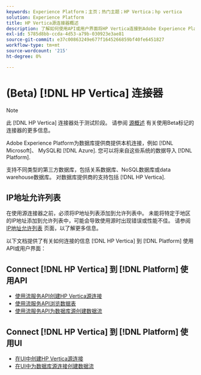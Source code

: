 ```yaml
---
keywords: Experience Platform；主页；热门主题；HP Vertica；hp vertica
solution: Experience Platform
title: HP Vertica源连接器概述
description: 了解如何使用API或用户界面将HP Vertica连接到Adobe Experience Platform。
exl-id: 5785d8bb-ccda-4d53-a79b-030923e3ae81
source-git-commit: e37c00863249e677f1645266859bf40fe6451827
workflow-type: tm+mt
source-wordcount: '215'
ht-degree: 0%

---
```


# (Beta) [!DNL HP Vertica] 连接器

>[!NOTE]
>
>此 [!DNL HP Vertica] 连接器处于测试阶段。 请参阅 [源概述](../../home.md#terms-and-conditions) 有关使用Beta标记的连接器的更多信息。

Adobe Experience Platform为数据库提供商提供本机连接，例如 [!DNL Microsoft]、 MySQL和 [!DNL Azure]. 您可以将来自这些系统的数据导入 [!DNL Platform].

支持不同类型的第三方数据库，包括关系数据库、NoSQL数据库或data warehouse数据库。 对数据库提供商的支持包括 [!DNL HP Vertica].

## IP地址允许列表

在使用源连接器之前，必须将IP地址列表添加到允许列表中。 未能将特定于地区的IP地址添加到允许列表中，可能会导致使用源时出现错误或性能不佳。 请参阅 [IP地址允许列表](../../ip-address-allow-list.md) 页面，以了解更多信息。

以下文档提供了有关如何连接的信息 [!DNL HP Vertica] 到 [!DNL Platform] 使用API或用户界面：

## Connect [!DNL HP Vertica] 到 [!DNL Platform] 使用API

- [使用流服务API创建HP Vertica源连接](../../tutorials/api/create/databases/hp-vertica.md)
- [使用流服务API浏览数据表](../../tutorials/api/explore/tabular.md)
- [使用流服务API为数据库源创建数据流](../../tutorials/api/collect/database-nosql.md)

## Connect [!DNL HP Vertica] 到 [!DNL Platform] 使用UI

- [在UI中创建HP Vertica源连接](../../tutorials/ui/create/databases/hp-vertica.md)
- [在UI中为数据库源连接创建数据流](../../tutorials/ui/dataflow/databases.md)
